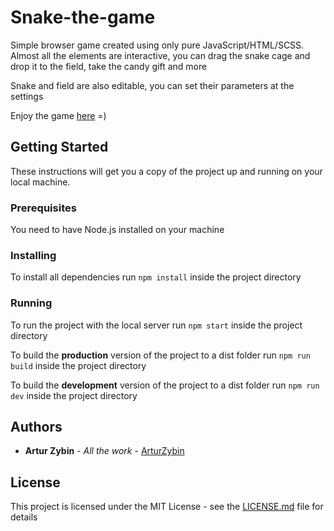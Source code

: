 # Snake-the-game
Simple browser game created using only pure JavaScript/HTML/SCSS.
Almost all the elements are interactive, you can drag the snake cage and drop it to the field, take the candy gift and more

Snake and field are also editable, you can set their parameters at the settings

Enjoy the game [here](https://arturzybin.github.io/snake-the-game/) =)

## Getting Started

These instructions will get you a copy of the project up and running on your local machine.

### Prerequisites

You need to have Node.js installed on your machine

### Installing

To install all dependencies run ```npm install``` inside the project directory

### Running

To run the project with the local server run ```npm start``` inside the project directory

To build the **production** version of the project to a dist folder run ```npm run build``` inside the project directory

To build the **development** version of the project to a dist folder run ```npm run dev``` inside the project directory

## Authors

* **Artur Zybin** - *All the work* - [ArturZybin](https://github.com/ArturZybin)

## License

This project is licensed under the MIT License - see the [LICENSE.md](LICENSE.md) file for details
